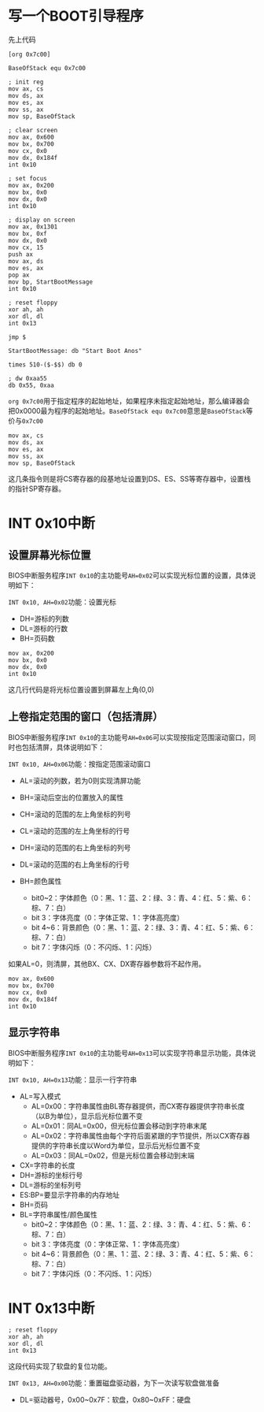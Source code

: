 # 写一个BOOT引导程序

先上代码

```assembly
[org 0x7c00]

BaseOfStack equ 0x7c00

; init reg
mov ax, cs
mov ds, ax
mov es, ax
mov ss, ax
mov sp, BaseOfStack

; clear screen
mov ax, 0x600
mov bx, 0x700
mov cx, 0x0
mov dx, 0x184f
int 0x10

; set focus
mov ax, 0x200
mov bx, 0x0
mov dx, 0x0
int 0x10

; display on screen
mov ax, 0x1301
mov bx, 0xf
mov dx, 0x0
mov cx, 15
push ax
mov ax, ds
mov es, ax
pop ax
mov bp, StartBootMessage
int 0x10

; reset floppy
xor ah, ah
xor dl, dl
int 0x13

jmp $

StartBootMessage: db "Start Boot Anos"

times 510-($-$$) db 0

; dw 0xaa55
db 0x55, 0xaa
```

`org 0x7c00`用于指定程序的起始地址，如果程序未指定起始地址，那么编译器会把0x0000最为程序的起始地址。`BaseOfStack equ 0x7c00`意思是`BaseOfStack`等价与`0x7c00`

```assembly
mov ax, cs
mov ds, ax
mov es, ax
mov ss, ax
mov sp, BaseOfStack
```

这几条指令则是将CS寄存器的段基地址设置到DS、ES、SS等寄存器中，设置栈的指针SP寄存器。

# INT 0x10中断

## 设置屏幕光标位置

BIOS中断服务程序`INT 0x10`的主功能号`AH=0x02`可以实现光标位置的设置，具体说明如下：

`INT 0x10, AH=0x02`功能：设置光标

- DH=游标的列数
- DL=游标的行数
- BH=页码数

```assembly
mov ax, 0x200
mov bx, 0x0
mov dx, 0x0
int 0x10
```

这几行代码是将光标位置设置到屏幕左上角(0,0)

## 上卷指定范围的窗口（包括清屏）

BIOS中断服务程序`INT 0x10`的主功能号`AH=0x06`可以实现按指定范围滚动窗口，同时也包括清屏，具体说明如下：

`INT 0x10, AH=0x06`功能：按指定范围滚动窗口

- AL=滚动的列数，若为0则实现清屏功能
- BH=滚动后空出的位置放入的属性
- CH=滚动的范围的左上角坐标的列号
- CL=滚动的范围的左上角坐标的行号

- DH=滚动的范围的右上角坐标的列号
- DL=滚动的范围的右上角坐标的行号
- BH=颜色属性
  - bit0~2：字体颜色（0：黑、1：蓝、2：绿、3：青、4：红、5：紫、6：棕、7：白）
  - bit 3：字体亮度（0：字体正常、1：字体高亮度）
  - bit 4~6：背景颜色（0：黑、1：蓝、2：绿、3：青、4：红、5：紫、6：棕、7：白）
  - bit 7：字体闪烁（0：不闪烁、1：闪烁）

如果AL=0，则清屏，其他BX、CX、DX寄存器参数将不起作用。

```assembly
mov ax, 0x600
mov bx, 0x700
mov cx, 0x0
mov dx, 0x184f
int 0x10
```

## 显示字符串

BIOS中断服务程序`INT 0x10`的主功能号`AH=0x13`可以实现字符串显示功能，具体说明如下：

`INT 0x10, AH=0x13`功能：显示一行字符串

- AL=写入模式
  - AL=0x00：字符串属性由BL寄存器提供，而CX寄存器提供字符串长度（以B为单位），显示后光标位置不变
  - AL=0x01：同AL=0x00，但光标位置会移动到字符串末尾
  - AL=0x02：字符串属性由每个字符后面紧跟的字节提供，所以CX寄存器提供的字符串长度以Word为单位，显示后光标位置不变
  - AL=0x03：同AL=0x02，但是光标位置会移动到末端
- CX=字符串的长度
- DH=游标的坐标行号
- DL=游标的坐标列号
- ES:BP=要显示字符串的内存地址
- BH=页码
- BL=字符串属性/颜色属性
  - bit0~2：字体颜色（0：黑、1：蓝、2：绿、3：青、4：红、5：紫、6：棕、7：白）
  - bit 3：字体亮度（0：字体正常、1：字体高亮度）
  - bit 4~6：背景颜色（0：黑、1：蓝、2：绿、3：青、4：红、5：紫、6：棕、7：白）
  - bit 7：字体闪烁（0：不闪烁、1：闪烁）

# INT 0x13中断

```assembly
; reset floppy
xor ah, ah
xor dl, dl
int 0x13
```

这段代码实现了软盘的复位功能。

`INT 0x13, AH=0x00`功能：重置磁盘驱动器，为下一次读写软盘做准备

- DL=驱动器号，0x00\~0x7F：软盘，0x80\~0xFF：硬盘

